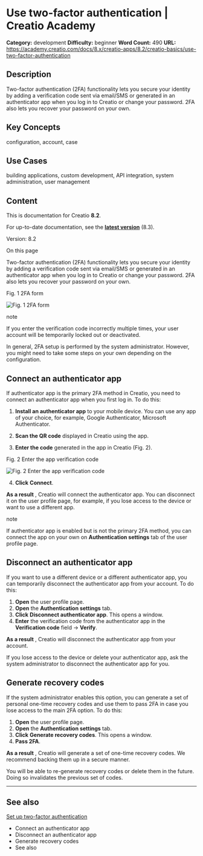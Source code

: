 # Use two-factor authentication | Creatio Academy

**Category:** development **Difficulty:** beginner **Word Count:** 490 **URL:**
https://academy.creatio.com/docs/8.x/creatio-apps/8.2/creatio-basics/use-two-factor-authentication

## Description

Two-factor authentication (2FA) functionality lets you secure your identity by
adding a verification code sent via email/SMS or generated in an authenticator
app when you log in to Creatio or change your password. 2FA also lets you
recover your password on your own.

## Key Concepts

configuration, account, case

## Use Cases

building applications, custom development, API integration, system
administration, user management

## Content

This is documentation for Creatio **8.2**.

For up-to-date documentation, see the
**[latest version](/docs/8.x/creatio-apps/creatio-basics/use-two-factor-authentication)**
(8.3).

Version: 8.2

On this page

Two-factor authentication (2FA) functionality lets you secure your identity by
adding a verification code sent via email/SMS or generated in an authenticator
app when you log in to Creatio or change your password. 2FA also lets you
recover your password on your own.

Fig. 1 2FA form

![Fig. 1 2FA form](https://d3a7ykdi65m4cy.cloudfront.net/ac-en/s3fs-public/images/Setup_and_Administration/use_two-factor_authentication/scr_2fa_form.png)

note

If you enter the verification code incorrectly multiple times, your user account
will be temporarily locked out or deactivated.

In general, 2FA setup is performed by the system administrator. However, you
might need to take some steps on your own depending on the configuration.

## Connect an authenticator app​

If authenticator app is the primary 2FA method in Creatio, you need to connect
an authenticator app when you first log in. To do this:

1. **Install an authenticator app** to your mobile device. You can use any app
   of your choice, for example, Google Authenticator, Microsoft Authenticator.

2. **Scan the QR code** displayed in Creatio using the app.

3. **Enter the code** generated in the app in Creatio (Fig. 2).

Fig. 2 Enter the app verification code

![Fig. 2 Enter the app verification code](https://d3a7ykdi65m4cy.cloudfront.net/ac-en/s3fs-public/images/Setup_and_Administration/use_two-factor_authentication/scr_connect_authenticator_app.png)

4. **Click** **Connect**.

**As a result** , Creatio will connect the authenticator app. You can disconnect
it on the user profile page, for example, if you lose access to the device or
want to use a different app.

note

If authenticator app is enabled but is not the primary 2FA method, you can
connect the app on your own on **Authentication settings** tab of the user
profile page.

## Disconnect an authenticator app​

If you want to use a different device or a different authenticator app, you can
temporarily disconnect the authenticator app from your account. To do this:

1. **Open** the user profile page.
2. **Open** the **Authentication settings** tab.
3. **Click** **Disconnect authenticator app**. This opens a window.
4. **Enter** the verification code from the authenticator app in the
   **Verification code** field → **Verify**.

**As a result** , Creatio will disconnect the authenticator app from your
account.

If you lose access to the device or delete your authenticator app, ask the
system administrator to disconnect the authenticator app for you.

## Generate recovery codes​

If the system administrator enables this option, you can generate a set of
personal one-time recovery codes and use them to pass 2FA in case you lose
access to the main 2FA option. To do this:

1. **Open** the user profile page.
2. **Open** the **Authentication settings** tab.
3. **Click** **Generate recovery codes**. This opens a window.
4. **Pass 2FA**.

**As a result** , Creatio will generate a set of one-time recovery codes. We
recommend backing them up in a secure manner.

You will be able to re-generate recovery codes or delete them in the future.
Doing so invalidates the previous set of codes.

---

## See also​

[Set up two-factor authentication](https://academy.creatio.com/documents?id=2538)

- Connect an authenticator app
- Disconnect an authenticator app
- Generate recovery codes
- See also
